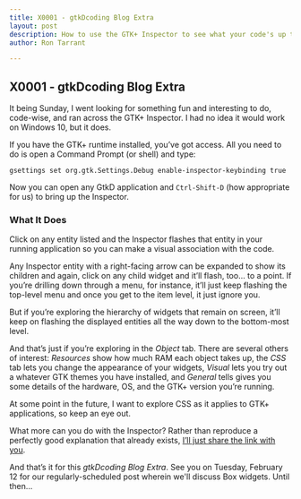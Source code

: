 ```yaml
---
title: X0001 - gtkDcoding Blog Extra
layout: post
description: How to use the GTK+ Inspector to see what your code's up to.
author: Ron Tarrant

---
```


## X0001 - gtkDcoding Blog Extra

It being Sunday, I went looking for something fun and interesting to do, code-wise, and ran across the GTK+ Inspector. I had no idea it would work on Windows 10, but it does.

If you have the GTK+ runtime installed, you’ve got access. All you need to do is open a Command Prompt (or shell) and type:

	gsettings set org.gtk.Settings.Debug enable-inspector-keybinding true

Now you can open any GtkD application and `Ctrl-Shift-D` (how appropriate for us) to bring up the Inspector.

### What It Does

Click on any entity listed and the Inspector flashes that entity in your running application so you can make a visual association with the code.

Any Inspector entity with a right-facing arrow can be expanded to show its children and again, click on any child widget and it’ll flash, too… to a point. If you’re drilling down through a menu, for instance, it’ll just keep flashing the top-level menu and once you get to the item level, it just ignore you.

But if you’re exploring the hierarchy of widgets that remain on screen, it’ll keep on flashing the displayed entities all the way down to the bottom-most level.

And that’s just if you’re exploring in the *Object* tab. There are several others of interest: *Resources* show how much RAM each object takes up, the *CSS* tab lets you change the appearance of your widgets, *Visual* lets you try out a whatever GTK themes you have installed, and *General* tells gives you some details of the hardware, OS, and the GTK+ version you’re running.

At some point in the future, I want to explore CSS as it applies to GTK+ applications, so keep an eye out.

What more can you do with the Inspector? Rather than reproduce a perfectly good explanation that already exists, [I’ll just share the link with you]( https://blog.gtk.org/2017/04/05/the-gtk-inspector/).

And that’s it for this *gtkDcoding Blog Extra*. See you on Tuesday, February 12 for our regularly-scheduled post wherein we'll discuss Box widgets. Until then...
